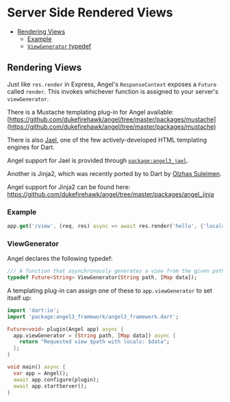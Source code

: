 # Server Side Rendered Views

* [Rendering Views](rendering-views.md#rendering-views)
  * [Example](rendering-views.md#example)
  * [`ViewGenerator` typedef](rendering-views.md#viewgenerator)

## Rendering Views

Just like `res.render` in Express, Angel's `ResponseContext` exposes a `Future` called `render`. This invokes whichever function is assigned to your server's `viewGenerator`.

There is a Mustache templating plug-in for Angel available: [https://github.com/dukefirehawk/angel/tree/master/packages/mustache](https://github.com/dukefirehawk/angel/tree/master/packages/mustache)

There is also [Jael](https://github.com/dukefirehawk/angel/tree/master/packages/jael3), one of the few actively-developed HTML templating engines for Dart.

Angel support for Jael is provided through [`package:angel3_jael`](https://github.com/dukefirehawk/angel/tree/master/packages/angel_jael).

Another is Jinja2, which was recently ported by to Dart by
[Olzhas Suleimen](https://github.com/ykmnkmi/jinja.dart).

Angel support for Jinja2 can be found here:
<https://github.com/dukefirehawk/angel/tree/master/packages/angel_jinja>

### Example

```dart
app.get('/view', (req, res) async => await res.render('hello', {'locals': ['foo', 'bar']});
```

### ViewGenerator

Angel declares the following typedef:

```dart
/// A function that asynchronously generates a view from the given path and data.
typedef Future<String> ViewGenerator(String path, [Map data]);
```

A templating plug-in can assign one of these to `app.viewGenerator` to set itself up:

```dart
import 'dart:io';
import 'package:angel3_framework/angel3_framework.dart';

Future<void> plugin(Angel app) async {
  app.viewGenerator = (String path, [Map data]) async {
    return "Requested view $path with locals: $data";
  };
}

void main() async {
  var app = Angel();
  await app.configure(plugin);
  await app.startServer();
}
```
